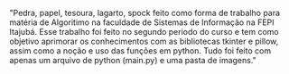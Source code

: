 "Pedra, papel, tesoura, lagarto, spock feito como forma de trabalho para matéria de Algoritimo na faculdade de Sistemas de Informação na FEPI Itajubá. Esse trabalho foi feito no segundo periodo do curso e tem como objetivo aprimorar os conhecimentos com as bibliotecas tkinter e pillow, assim como a noção e uso das funções em python. Tudo foi feito com apenas um arquivo de python (main.py) e uma pasta de imagens." 
